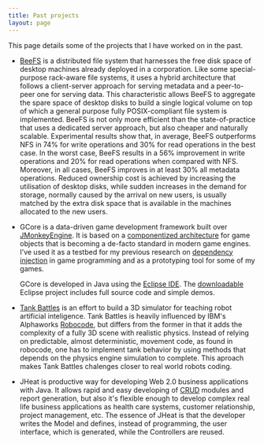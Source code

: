 ```yaml
---
title: Past projects
layout: page
---
```


This page details some of the projects that I have worked on in the past.

* [BeeFS][] is a distributed file system that harnesses the free disk space of desktop machines already deployed in a corporation. Like some special-purpose rack-aware file systems, it uses a hybrid architecture that follows a client-server approach for serving metadata and a peer-to-peer one for serving data. This characteristic allows BeeFS to aggregate the spare space of desktop disks to build a single logical volume on top of which a general purpose fully POSIX-compliant file system is implemented. BeeFS is not only more efficient than the state-of-practice that uses a dedicated server approach, but also cheaper and naturally scalable. Experimental results show that, in average, BeeFS outperforms NFS in 74% for write operations and 30% for read operations in the best case. In the worst case, BeeFS results in a 56% improvement in write operations and 20% for read operations when compared with NFS. Moreover, in all cases, BeeFS improves in at least 30% all metadata operations. Reduced ownership cost is achieved by increasing the utilisation of desktop disks, while sudden increases in the demand for storage, normally caused by the arrival on new users, is usually matched by the extra disk space that is available in the machines allocated to the new users.

* GCore is a data-driven game development framework built over [JMonkeyEngine][JME]. It is based on a [componentized architecture][comp-arch] for game objects that is becoming a de-facto standard in modern game engines. I’ve used it as a testbed for my previous research on [dependency injection][dig] in game programming and as a prototyping tool for some of my games.

    GCore is developed in Java using the [Eclipse IDE][eclipse]. The [downloadable][get-gcore] Eclipse project includes full source code and simple demos.

* [Tank Battles][TanksGame] is an effort to build a 3D simulator for teaching robot artificial inteligence. Tank Battles is heavily influenced by IBM's Alphaworks [Robocode][], but differs from the former in that it adds the complexity of a fully 3D scene with realistic physics. Instead of relying on predictable, almost deterministic, movement code, as found in robocode, one has to implement tank behavior by using methods that depends on the physics engine simulation to complete. This aproach makes Tank Battles chalenges closer to real world robots coding.

* JHeat is productive way for developing Web 2.0 business applications with Java. It allows rapid and easy developing of [CRUD][] modules and report generation, but also it's flexible enough to develop complex real life business applications as health care systems, customer relationship, project management, etc. The essence of JHeat is that the developer writes the Model and defines, instead of programming, the user interface, which is generated, while the Controllers are reused.

[gdocsfs]:   http://code.google.com/p/gdocsfs    "Google Docs File System"
[BeeFS]:     http://www.lsd.ufcg.edu.br/beefs    "Beehive File System"
[JME]:       http://www.jmonkeyengine.com/       "JMonkeyEngine"
[TanksGame]: http://tankbattles.sourceforge.net/ "Tank Battles"
[robocode]:  http://robocode.sourceforge.net/    "Robocode"
[eclipse]:   http://www.eclipse.org              "Eclipse.org home"
[get-gcore]: http://www.ic.uff.br/%7Eepassos/gcore.zip "Download GCore" 
[comp-arch]: http://sertao3d.wordpress.com/2008/01/29/data-driven-game-development/
[dig]:       http://sertao3d.wordpress.com/2008/03/30/dependency-injection-in-games
[crud]:      http://en.wikipedia.org/wiki/CRUD_%28acronym%29

